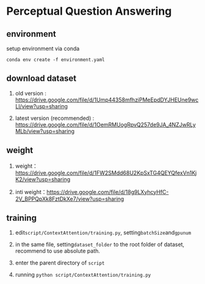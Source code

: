 # Perceptual Question Answering

## environment 

setup environment via conda

`conda env create -f environment.yaml`

## download dataset

1. old version : https://drive.google.com/file/d/1Ump44358mfhziPMeEpdDYJHEUne9wcLl/view?usp=sharing

2. latest version (recommended) : https://drive.google.com/file/d/1OemRMUogRpvQ257de9JA_4NZJwRLyMLb/view?usp=sharing


## weight

1. weight：https://drive.google.com/file/d/1FW2SMdd68U2KpSxTG4QEYQfexVn1KjK2/view?usp=sharing

2. inti weight：https://drive.google.com/file/d/18g9LXyhcyHfC-2V_BPPQpXk8FztDkXe7/view?usp=sharing

## training 

1. edit`script/ContextAttention/training.py`, setting`batchSize`and`gpunum`

2. in the same file, setting`dataset_folder` to the root folder of dataset, recommend to use absolute path.

3. enter the parent directory of `script`

4. running `python script/ContextAttention/training.py`
